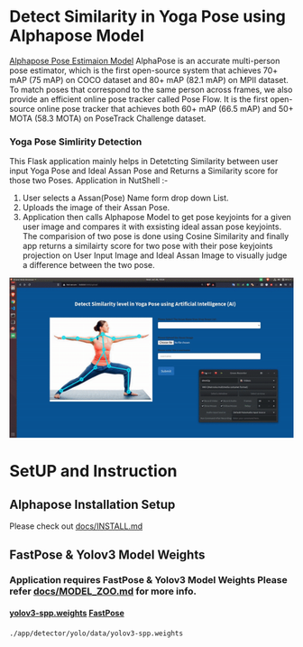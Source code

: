 # Detect Similarity in Yoga Pose using Alphapose Model

[Alphapose Pose Estimaion Model](https://github.com/MVIG-SJTU/AlphaPose) AlphaPose is an accurate multi-person pose estimator, which is the first open-source system that achieves 70+ mAP (75 mAP) on COCO dataset and 80+ mAP (82.1 mAP) on MPII dataset. To match poses that correspond to the same person across frames, we also provide an efficient online pose tracker called Pose Flow. It is the first open-source online pose tracker that achieves both 60+ mAP (66.5 mAP) and 50+ MOTA (58.3 MOTA) on PoseTrack Challenge dataset.

### Yoga Pose Simlirity Detection

This Flask application mainly helps in Detetcting Similarity between user input Yoga Pose and Ideal Assan Pose and Returns a Similarity score for those two Poses.
Application in NutShell :-
1) User selects a Assan(Pose) Name form drop down List.
2) Uploads the image of their Assan Pose.
3) Application then calls Alphapose Model to get pose keyjoints for a given user image and compares it with exsisting ideal assan pose keyjoints. The comparision of two pose is done using Cosine Similarity and finally app returns a similairty score for two pose with their pose keyjoints projection on User Input Image and Ideal Assan Image to visually judge a difference between the two pose. 

![Yoga Pose Simlirity App Demo](https://github.com/PalashShinde/Detect_Yoga_Pose_With_AI/blob/main/app/gifs/yoga_cut_version.gif)

# SetUP and Instruction

## Alphapose Installation Setup
Please check out [docs/INSTALL.md](docs/INSTALL.md)

## FastPose & Yolov3 Model Weights 
### Application requires FastPose & Yolov3 Model Weights Please refer [docs/MODEL_ZOO.md](docs/MODEL_ZOO.md) for more info.
#### [yolov3-spp.weights]()  [FastPose](https://drive.google.com/u/0/uc?id=1kQhnMRURFiy7NsdS8EFL-8vtqEXOgECn&export=download)
``` bash
./app/detector/yolo/data/yolov3-spp.weights
```
